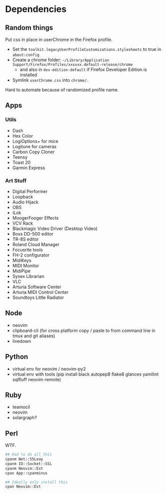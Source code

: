# Dependencies

## Random things

Put css in place in userChrome in the Firefox profile.

- Set the `toolkit.legacyUserProfileCustomizations.stylesheets` to true in `about:config`
- Create a chrome folder: `~/Library/Application Support/Firefox/Profiles/xxxxxx.default-release/chrome`
  - and also in `dev-edition-default` if Firefox Developer Edition is installed
- Symlink `userChrome.css` into `chrome/.`

Hard to automate because of randomized profile name.

## Apps

### Utils

- Dash
- Hex Color
- LogiOptions+ for mice
- Logitune for cameras
- Carbon Copy Cloner
- Teensy
- Toast 20
- Garmin Express

### Art Stuff

- Digital Performer
- Loopback
- Audio Hijack
- OBS
- iLok
- MoogerFooger Effects
- VCV Rack
- Blackmagic Video Driver (Desktop Video)
- Boss DD-500 editor
- TR-8S editor
- Roland Cloud Manager
- Focusrite tools
- FH-2 configurator
- MidiKeys
- MIDI Monitor
- MidiPipe
- Sysex Librarian
- VLC
- Arturia Software Center
- Arturia MIDI Control Center
- Soundtoys Little Radiator

## Node

- neovim
- clipboard-cli (for cross platform copy / paste to from command line in tmux and git aliases)
- livedown

## Python

- virtual env for neovim / neovim-py2
- virtual env with tools (pip install black autopep8 flake8 glances yamllint sqlfluff neovim-remote)

## Ruby

- teamocil
- neovim
- solargraph?

## Perl

WTF.

```sh
## Had to do all this
cpanm Net::SSLeay
cpanm IO::Socket::SSL
cpanm Neovim::Ext
cpan App::cpanminus

## Ideally only install this
cpan Neovim::Ext
```
